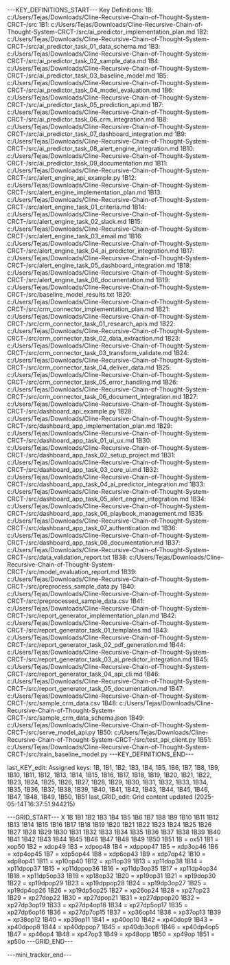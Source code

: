 ---KEY_DEFINITIONS_START---
Key Definitions:
1B: c:/Users/Tejas/Downloads/Cline-Recursive-Chain-of-Thought-System-CRCT-/src
1B1: c:/Users/Tejas/Downloads/Cline-Recursive-Chain-of-Thought-System-CRCT-/src/ai_predictor_implementation_plan.md
1B2: c:/Users/Tejas/Downloads/Cline-Recursive-Chain-of-Thought-System-CRCT-/src/ai_predictor_task_01_data_schema.md
1B3: c:/Users/Tejas/Downloads/Cline-Recursive-Chain-of-Thought-System-CRCT-/src/ai_predictor_task_02_sample_data.md
1B4: c:/Users/Tejas/Downloads/Cline-Recursive-Chain-of-Thought-System-CRCT-/src/ai_predictor_task_03_baseline_model.md
1B5: c:/Users/Tejas/Downloads/Cline-Recursive-Chain-of-Thought-System-CRCT-/src/ai_predictor_task_04_model_evaluation.md
1B6: c:/Users/Tejas/Downloads/Cline-Recursive-Chain-of-Thought-System-CRCT-/src/ai_predictor_task_05_prediction_api.md
1B7: c:/Users/Tejas/Downloads/Cline-Recursive-Chain-of-Thought-System-CRCT-/src/ai_predictor_task_06_crm_integration.md
1B8: c:/Users/Tejas/Downloads/Cline-Recursive-Chain-of-Thought-System-CRCT-/src/ai_predictor_task_07_dashboard_integration.md
1B9: c:/Users/Tejas/Downloads/Cline-Recursive-Chain-of-Thought-System-CRCT-/src/ai_predictor_task_08_alert_engine_integration.md
1B10: c:/Users/Tejas/Downloads/Cline-Recursive-Chain-of-Thought-System-CRCT-/src/ai_predictor_task_09_documentation.md
1B11: c:/Users/Tejas/Downloads/Cline-Recursive-Chain-of-Thought-System-CRCT-/src/alert_engine_api_example.py
1B12: c:/Users/Tejas/Downloads/Cline-Recursive-Chain-of-Thought-System-CRCT-/src/alert_engine_implementation_plan.md
1B13: c:/Users/Tejas/Downloads/Cline-Recursive-Chain-of-Thought-System-CRCT-/src/alert_engine_task_01_criteria.md
1B14: c:/Users/Tejas/Downloads/Cline-Recursive-Chain-of-Thought-System-CRCT-/src/alert_engine_task_02_slack.md
1B15: c:/Users/Tejas/Downloads/Cline-Recursive-Chain-of-Thought-System-CRCT-/src/alert_engine_task_03_email.md
1B16: c:/Users/Tejas/Downloads/Cline-Recursive-Chain-of-Thought-System-CRCT-/src/alert_engine_task_04_ai_predictor_integration.md
1B17: c:/Users/Tejas/Downloads/Cline-Recursive-Chain-of-Thought-System-CRCT-/src/alert_engine_task_05_dashboard_integration.md
1B18: c:/Users/Tejas/Downloads/Cline-Recursive-Chain-of-Thought-System-CRCT-/src/alert_engine_task_06_documentation.md
1B19: c:/Users/Tejas/Downloads/Cline-Recursive-Chain-of-Thought-System-CRCT-/src/baseline_model_results.txt
1B20: c:/Users/Tejas/Downloads/Cline-Recursive-Chain-of-Thought-System-CRCT-/src/crm_connector_implementation_plan.md
1B21: c:/Users/Tejas/Downloads/Cline-Recursive-Chain-of-Thought-System-CRCT-/src/crm_connector_task_01_research_apis.md
1B22: c:/Users/Tejas/Downloads/Cline-Recursive-Chain-of-Thought-System-CRCT-/src/crm_connector_task_02_data_extraction.md
1B23: c:/Users/Tejas/Downloads/Cline-Recursive-Chain-of-Thought-System-CRCT-/src/crm_connector_task_03_transform_validate.md
1B24: c:/Users/Tejas/Downloads/Cline-Recursive-Chain-of-Thought-System-CRCT-/src/crm_connector_task_04_deliver_data.md
1B25: c:/Users/Tejas/Downloads/Cline-Recursive-Chain-of-Thought-System-CRCT-/src/crm_connector_task_05_error_handling.md
1B26: c:/Users/Tejas/Downloads/Cline-Recursive-Chain-of-Thought-System-CRCT-/src/crm_connector_task_06_document_integration.md
1B27: c:/Users/Tejas/Downloads/Cline-Recursive-Chain-of-Thought-System-CRCT-/src/dashboard_api_example.py
1B28: c:/Users/Tejas/Downloads/Cline-Recursive-Chain-of-Thought-System-CRCT-/src/dashboard_app_implementation_plan.md
1B29: c:/Users/Tejas/Downloads/Cline-Recursive-Chain-of-Thought-System-CRCT-/src/dashboard_app_task_01_ui_ux.md
1B30: c:/Users/Tejas/Downloads/Cline-Recursive-Chain-of-Thought-System-CRCT-/src/dashboard_app_task_02_setup_project.md
1B31: c:/Users/Tejas/Downloads/Cline-Recursive-Chain-of-Thought-System-CRCT-/src/dashboard_app_task_03_core_ui.md
1B32: c:/Users/Tejas/Downloads/Cline-Recursive-Chain-of-Thought-System-CRCT-/src/dashboard_app_task_04_ai_predictor_integration.md
1B33: c:/Users/Tejas/Downloads/Cline-Recursive-Chain-of-Thought-System-CRCT-/src/dashboard_app_task_05_alert_engine_integration.md
1B34: c:/Users/Tejas/Downloads/Cline-Recursive-Chain-of-Thought-System-CRCT-/src/dashboard_app_task_06_playbook_management.md
1B35: c:/Users/Tejas/Downloads/Cline-Recursive-Chain-of-Thought-System-CRCT-/src/dashboard_app_task_07_authentication.md
1B36: c:/Users/Tejas/Downloads/Cline-Recursive-Chain-of-Thought-System-CRCT-/src/dashboard_app_task_08_documentation.md
1B37: c:/Users/Tejas/Downloads/Cline-Recursive-Chain-of-Thought-System-CRCT-/src/data_validation_report.txt
1B38: c:/Users/Tejas/Downloads/Cline-Recursive-Chain-of-Thought-System-CRCT-/src/model_evaluation_report.md
1B39: c:/Users/Tejas/Downloads/Cline-Recursive-Chain-of-Thought-System-CRCT-/src/preprocess_sample_data.py
1B40: c:/Users/Tejas/Downloads/Cline-Recursive-Chain-of-Thought-System-CRCT-/src/preprocessed_sample_data.csv
1B41: c:/Users/Tejas/Downloads/Cline-Recursive-Chain-of-Thought-System-CRCT-/src/report_generator_implementation_plan.md
1B42: c:/Users/Tejas/Downloads/Cline-Recursive-Chain-of-Thought-System-CRCT-/src/report_generator_task_01_templates.md
1B43: c:/Users/Tejas/Downloads/Cline-Recursive-Chain-of-Thought-System-CRCT-/src/report_generator_task_02_pdf_generation.md
1B44: c:/Users/Tejas/Downloads/Cline-Recursive-Chain-of-Thought-System-CRCT-/src/report_generator_task_03_ai_predictor_integration.md
1B45: c:/Users/Tejas/Downloads/Cline-Recursive-Chain-of-Thought-System-CRCT-/src/report_generator_task_04_api_cli.md
1B46: c:/Users/Tejas/Downloads/Cline-Recursive-Chain-of-Thought-System-CRCT-/src/report_generator_task_05_documentation.md
1B47: c:/Users/Tejas/Downloads/Cline-Recursive-Chain-of-Thought-System-CRCT-/src/sample_crm_data.csv
1B48: c:/Users/Tejas/Downloads/Cline-Recursive-Chain-of-Thought-System-CRCT-/src/sample_crm_data_schema.json
1B49: c:/Users/Tejas/Downloads/Cline-Recursive-Chain-of-Thought-System-CRCT-/src/serve_model_api.py
1B50: c:/Users/Tejas/Downloads/Cline-Recursive-Chain-of-Thought-System-CRCT-/src/test_api_client.py
1B51: c:/Users/Tejas/Downloads/Cline-Recursive-Chain-of-Thought-System-CRCT-/src/train_baseline_model.py
---KEY_DEFINITIONS_END---

last_KEY_edit: Assigned keys: 1B, 1B1, 1B2, 1B3, 1B4, 1B5, 1B6, 1B7, 1B8, 1B9, 1B10, 1B11, 1B12, 1B13, 1B14, 1B15, 1B16, 1B17, 1B18, 1B19, 1B20, 1B21, 1B22, 1B23, 1B24, 1B25, 1B26, 1B27, 1B28, 1B29, 1B30, 1B31, 1B32, 1B33, 1B34, 1B35, 1B36, 1B37, 1B38, 1B39, 1B40, 1B41, 1B42, 1B43, 1B44, 1B45, 1B46, 1B47, 1B48, 1B49, 1B50, 1B51
last_GRID_edit: Grid content updated (2025-05-14T16:37:51.944215)

---GRID_START---
X 1B 1B1 1B2 1B3 1B4 1B5 1B6 1B7 1B8 1B9 1B10 1B11 1B12 1B13 1B14 1B15 1B16 1B17 1B18 1B19 1B20 1B21 1B22 1B23 1B24 1B25 1B26 1B27 1B28 1B29 1B30 1B31 1B32 1B33 1B34 1B35 1B36 1B37 1B38 1B39 1B40 1B41 1B42 1B43 1B44 1B45 1B46 1B47 1B48 1B49 1B50 1B51
1B = ox51
1B1 = xop50
1B2 = xdop49
1B3 = xdpop48
1B4 = xdppop47
1B5 = xdp3op46
1B6 = xdp4op45
1B7 = xdp5op44
1B8 = xdp6op43
1B9 = xdp7op42
1B10 = xdp8op41
1B11 = xp10op40
1B12 = xp11op39
1B13 = xp11dop38
1B14 = xp11dpop37
1B15 = xp11dppop36
1B16 = xp11dp3op35
1B17 = xp11dp4op34
1B18 = xp11dp5op33
1B19 = xp18op32
1B20 = xp19op31
1B21 = xp19dop30
1B22 = xp19dpop29
1B23 = xp19dppop28
1B24 = xp19dp3op27
1B25 = xp19dp4op26
1B26 = xp19dp5op25
1B27 = xp26op24
1B28 = xp27op23
1B29 = xp27dop22
1B30 = xp27dpop21
1B31 = xp27dppop20
1B32 = xp27dp3op19
1B33 = xp27dp4op18
1B34 = xp27dp5op17
1B35 = xp27dp6op16
1B36 = xp27dp7op15
1B37 = xp36op14
1B38 = xp37op13
1B39 = xp38op12
1B40 = xp39op11
1B41 = xp40op10
1B42 = xp40dop9
1B43 = xp40dpop8
1B44 = xp40dppop7
1B45 = xp40dp3op6
1B46 = xp40dp4op5
1B47 = xp46op4
1B48 = xp47op3
1B49 = xp48opp
1B50 = xp49op
1B51 = xp50o
---GRID_END---

---mini_tracker_end---

